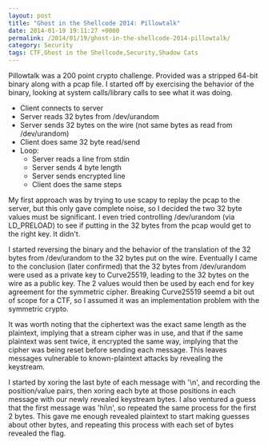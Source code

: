 ```yaml
---
layout: post
title: "Ghost in the Shellcode 2014: Pillowtalk"
date: 2014-01-19 19:11:27 +0000
permalink: /2014/01/19/ghost-in-the-shellcode-2014-pillowtalk/
category: Security
tags: CTF,Ghost in the Shellcode,Security,Shadow Cats
---
```

Pillowtalk was a 200 point crypto challenge.  Provided was a stripped 64-bit binary along with a pcap file.  I started off by exercising the behavior of the binary, looking at system calls/library calls to see what it was doing.

 - Client connects to server
 - Server reads 32 bytes from /dev/urandom
 - Server sends 32 bytes on the wire (not same bytes as read from /dev/urandom)
 - Client does same 32 byte read/send
 - Loop:
     - Server reads a line from stdin
     - Server sends 4 byte length
     - Server sends encrypted line
     - Client does the same steps

My first approach was by trying to use scapy to replay the pcap to the server, but this only gave complete noise, so I decided the two 32 byte values must be significant.  I even tried controlling /dev/urandom (via LD_PRELOAD) to see if putting in the 32 bytes from the pcap would get to the right key.  It didn't.

I started reversing the binary and the behavior of the translation of the 32 bytes from /dev/urandom to the 32 bytes put on the wire.  Eventually I came to the conclusion (later confirmed) that the 32 bytes from /dev/urandom were used as a private key to Curve25519, leading to the 32 bytes on the wire as a public key.  The 2 values would then be used by each end for key agreement for the symmetric cipher.  Breaking Curve25519 seemd a bit out of scope for a CTF, so I assumed it was an implementation problem with the symmetric crypto.

It was worth noting that the ciphertext was the exact same length as the plaintext, implying that a stream cipher was in use, and that if the same plaintext was sent twice, it encrypted the same way, implying that the cipher was being reset before sending each message.  This leaves messages vulnerable to known-plaintext attacks by revealing the keystream.

I started by xoring the last byte of each message with '\n', and recording the position/value pairs, then xoring each byte at those positions in each message with our newly revealed keystream bytes.  I also ventured a guess that the first message was 'hi\n', so repeated the same process for the first 2 bytes.  This gave me enough revealed plaintext to start making guesses about other bytes, and repeating this process with each set of bytes revealed the flag.
